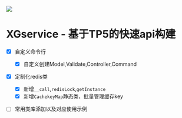 ![](https://box.kancloud.cn/5a0aaa69a5ff42657b5c4715f3d49221) 

XGservice - 基于TP5的快速api构建
=========================

- [x] 自定义命令行
    - [x] 自定义创建Model,Validate,Controller,Command
- [x] 定制化redis类
    - [x] 新增`__call`,`redisLock`,`getInstance`
    - [x] 新增`CachekeyMap`静态类，批量管理缓存key
- [ ] 常用类库添加以及对应使用示例


